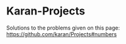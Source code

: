 # Karan-Projects
Solutions to the problems given on this page: https://github.com/karan/Projects#numbers
